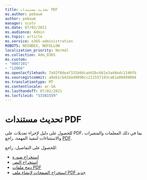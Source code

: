 ```yaml
---
title: تحديث مستندات PDF
ms.author: pebaum
author: pebaum
manager: scotv
ms.date: 07/02/2021
ms.audience: Admin
ms.topic: article
ms.service: o365-administration
ROBOTS: NOINDEX, NOFOLLOW
localization_priority: Normal
ms.collection: Adm_O365
ms.custom:
- "9007101"
- "12066"
ms.openlocfilehash: 7a92f8deaf331b0dca4d3bc661e3a4dedc1140fb
ms.sourcegitcommit: a9eb1cb42da49898cc211557193ca61a00499084
ms.translationtype: MT
ms.contentlocale: ar-SA
ms.lasthandoff: 07/02/2021
ms.locfileid: "53381559"
---
```

# <a name="update-pdf-documents"></a>تحديث مستندات PDF

للحصول على دليل لإجراء تعديلات على PDF، بما في ذلك المعلمات والمتغيرات والاستثناءات لتنفيذ المهمة، راجع [PDF](/power-automate/desktop-flows/actions-reference/pdf).

للحصول على التفاصيل، راجع:

- [استخراج صورة](/power-automate/desktop-flows/actions-reference/pdf#pdf-actions)
- [استخراج النص](/power-automate/desktop-flows/actions-reference/pdf#extracttextfrompdfaction)
- [دمج ملفات PDF](/power-automate/desktop-flows/actions-reference/pdf#mergefiles)
- [استخراج الصفحات لإنشاء ملف PDF جديد](/power-automate/desktop-flows/actions-reference/pdf#extractpages)
